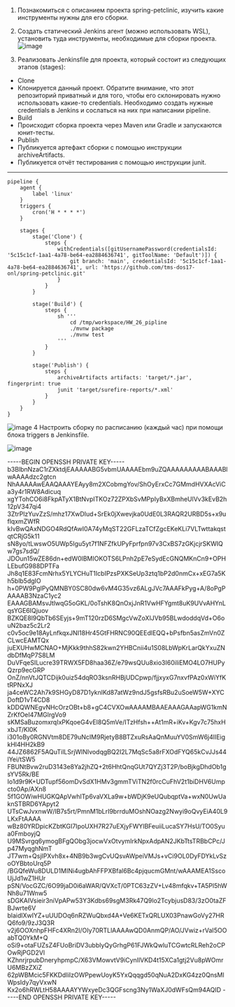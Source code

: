 1. Познакомиться с описанием проекта spring-petclinic, изучить какие инструменты нужны для его сборки.
2. Создать статический Jenkins агент (можно использовать WSL), установить туда инструменты, необходимые для сборки проекта.
![image](https://github.com/tms-dos17-onl/Alex-Krylov/assets/139115675/9c513bb6-7e40-4333-b7e5-1c8dc960767d)

3. Реализовать Jenkinsfile для проекта, который состоит из следующих этапов (stages):
- Clone
- Клонируется данный проект. Обратите внимание, что этот репозиторий приватный и для того, чтобы его склонировать нужно использовать какие-то credentials. Необходимо создать нужные credentials в Jenkins и сослаться на них при написании pipeline.
- Build
- Происходит сборка проекта через Maven или Gradle и запускаются юнит-тесты.
- Publish
- Публикуется артефакт сборки с помощью инструкции archiveArtifacts.
- Публикуется отчёт тестирования с помощью инструкции junit.
----
````
pipeline {
    agent {
        label 'linux'
    }
    triggers {
        cron('H * * * *')
    }
    
    stages {
        stage('Clone') {
            steps {
                withCredentials([gitUsernamePassword(credentialsId: '5c15c1cf-1aa1-4a78-be64-ea2884636741', gitToolName: 'Default')]) {
                    git branch: 'main', credentialsId: '5c15c1cf-1aa1-4a78-be64-ea2884636741', url: 'https://github.com/tms-dos17-onl/spring-petclinic.git'
                }
            }
        }
        
        stage('Build') {
            steps {
                sh '''
                    cd /tmp/workspace/HW_26_pipline
                    ./mvnw package
                    ./mvnw test
                '''
            }
        }
        
        stage('Publish') {
            steps {
                archiveArtifacts artifacts: 'target/*.jar', fingerprint: true
                junit 'target/surefire-reports/*.xml'
            }
        }
    }
}

````
![image](https://github.com/tms-dos17-onl/Alex-Krylov/assets/139115675/dfa5f56c-382e-4c71-816c-d7f1a77f32d9)
4 Настроить сборку по расписанию (каждый час) при помощи блока triggers в Jenkinsfile.

![image](https://github.com/tms-dos17-onl/Alex-Krylov/assets/139115675/6f30cda5-c152-4a69-b9b5-afb6cbd58028)





-----BEGIN OPENSSH PRIVATE KEY-----
b3BlbnNzaC1rZXktdjEAAAAABG5vbmUAAAAEbm9uZQAAAAAAAAABAAABlwAAAAdzc2gtcn
NhAAAAAwEAAQAAAYEAyy8m2XCobmgYov/ShOyErxCc7GMmdHVXAcViCa3y4r1RW8Adicuq
xgYTohCO6i8FkpATyX1BtNvpITKOz72ZPXbSvMPpIyBxXBmheUlVv3kEvB2h12pV347qi4
3ZtrPlzYuvZzS/mhz17XwDIud+SrEk0jXwevjka0UdE0L3RAQR2URBD5s+x9uflqxmZWfR
kIvBwQAxNDGO4RdQfAwI0A74yMqST22GFLzaTCfZgcEKeKLi7VLTwttakqstqtCRjG5k11
sN8yo/tLwswO5UWp5Igu5yt7f1NFZfkUPyFprfpn97v3CxBS7zGKjcjrSKWIQw7gs7sdQ/
JDOun15wZE86dn+edW0lBMIOKOTS6LPnh2pE7eSydEcGNQMKnCn9+OPHLEbufG988DPTFa
Jh8q1E83FcmNrhx5YLYCHuT1IcbIPzsPXKSeUp3ztq1bP2d0nmCx+xEG7a5Kh5blb5dgIO
h+0PW9PgIPyQMNBY0SC80dw6vM4G35vz6ALgJVc7AAAFkPyg+A/8oPgPAAAAB3NzaC1yc2
EAAAGBAMsvJtlwqG5oGKL/0oTshK8QnOxjJnR1VwHFYgmt8uK9UVvAHYnLqsYGE6IQjuov
BZKQE8l9QbTb6SEyjs+9mT120rzD6SMgcVwZoXlJVb95BLwdoddqVd+O6ouN2baz5c2Lr2
c0v5oc9e18AyLnfkqxJNI18Hr45GtFHRNC90QEEdlEQQ+bPsfbn5asZmVn0ZCLwcEAMTQx
juEXUHwMCNAO+MjKkk9thhS82kwn2YHBCnii4u1S08LbWpKrLarQkYxuZNdbDfMqP7S8LM
DuVFqeSILucre39TRWX5FD8haa36Z/e79wsQUu8xio3I60iliEMO4LO7HUPyQzrp9ecGRP
OnZ/nnVtJQTCDijk0uiz54dqRO3ksnRHBjUDCpwp/fjjxyxG7nxvfPAz0xWiYfKtRPNxXJ
ja4ceWC2Ah7k9SHGyD87D1yknlKd87atWz9ndJ5gsfsRBu2uSoeW5W+XYCDoftD1vT4CD8
kDDQWNEgvNHcOrzOBt+b8+gC4CVXOwAAAAMBAAEAAAGAAapWG1kmNZrKfOeI47MGlrgVo9
sKMSaBuzomxrqIxPKqoeG4vEI8Q5mVe/ITzHfsh++At1mR+iKv+Kgv7c75hxHxbJT/Kl0K
i301oBy0RGNVtm8DE79uNcIM9RjetyB8BTZxuRsAaQnMuuYV0SmW6j4lIEigkHl4HH2kB9
44JZ6862F5AQuTilLSrjWlNIvodqgBQ2I2L7MqSc5a8rFXOdFYQ65kCvJJs44lYei/tSW5
FBUNtBvw2ruD3143e8Ya2jhZQ+2t6HhtQnqGUt7QYZj3T2P/boBjkgDhdOb1gsYV5Rk/BE
Io1d9r9K+UDTupf56omDvSdX1HMv3gmmTViTN2f0rcCuFhV2t1biDHV6Umpcto0Ap/AXn8
5f1GOWiwHUGKQApVwhITp6vaVXLa9w+bWDjK9eUQubqptVa+wxN0UwUaknSTBRD6YApyt2
UTsCwJvxnwW/IB7s5rt/PmnM1bLrI9brrduMOshNOazg2Nwyi9oQvyEiA40L9LKxFtAAAA
wBz80YRDpicKZbtKGI7IpoUXH7R27uEXjyFWYlBFeuiiLucaSY7HsU/TO0Syua0FmboyjQ
U9MSvrgq6ymogBFgQObg3jocwVxOtvymIrkNpxAdpAN2JKbTtsTRBbCPc/Jp47MyqghNmT
JT7wm+QsjIPXvh8x+4NB9b3wgCvUQsvAWpeiVMJs+vCi9OL0DyFDYkLvSzoOYBbtoUrq5P
/BGQfeWu8DULD1MINi4ugbAhFFPXBfal6Bc4pjqucmGMnt/wAAAMEA1SscoUjJd1wZ1HUr
pSN/VocGZC/6O99jaD0i6aWAR/QVXcT/0PTC63zZV+Lv48mfqkv+TA5Pl5hWNh8u71Wnw5
sDGKAIVsieir3niVpAPw53Y3Kdbs69sgM3Rk47Q9lo2TcybjusD83/3zO0taZFBJwrte6V
blaidlXwIYZ+uUUDOq6nRZWuQbxd4A+Ve6KETxQRLUX03PnawGoVy27HRQ6fo9/9zJ3Q3R
v2j6OOXnhpFHFc4XRn2l/OIy70RTLlAAAAwQD0AnmQP/AO/JVwiz+rVaI5OOabTQ0YkM+Q
oSi9+otaFUZsZ4FUoBriDV3ubblyQyGrhgP61FJWkQwluTCGwtcRLReh2oCPOwRjPGD2Vl
KZhnrjrpubDneryhpmpC/X63VMowvtV9iCynIlVKD4t15XCa1gtj2Vu8pWOmrU6MBzZXiZ
62pWBMcic5FKKDdIiIzOWPpewUoyK5YxQqqgd50qNuA2DxKG4zz0QnsMlWpsIdy7qyVxwN
Kx2o6hRWLtH58AAAAYYWxyeDc3QGFscng3Ny1WaXJ0dWFsQm94AQID
-----END OPENSSH PRIVATE KEY-----

